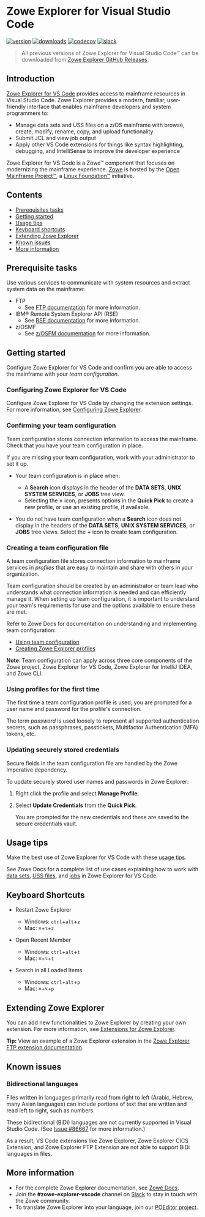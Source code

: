 # Zowe Explorer for Visual Studio Code

[![version](https://img.shields.io/visual-studio-marketplace/v/Zowe.vscode-extension-for-zowe.svg)](https://img.shields.io/visual-studio-marketplace/v/Zowe.vscode-extension-for-zowe.svg)
[![downloads](https://img.shields.io/visual-studio-marketplace/d/Zowe.vscode-extension-for-zowe.svg)](https://img.shields.io/visual-studio-marketplace/d/Zowe.vscode-extension-for-zowe.svg)
[![codecov](https://codecov.io/gh/zowe/zowe-explorer-vscode/branch/main/graph/badge.svg)](https://codecov.io/gh/zowe/zowe-explorer-vscode)
[![slack](https://img.shields.io/badge/chat-on%20Slack-blue)](https://slack.openmainframeproject.org/)

> All previous versions of Zowe Explorer for Visual Studio Code&trade; can be downloaded from [Zowe Explorer GitHub Releases](https://github.com/zowe/zowe-explorer-vscode/releases).

## Introduction

[Zowe Explorer for VS Code](https://github.com/zowe/community#zowe-explorer) provides access to mainframe resources in Visual Studio Code. Zowe Explorer provides a modern, familiar, user-friendly interface that enables mainframe developers and system programmers to:

- Manage data sets and USS files on a z/OS mainframe with browse, create, modify, rename, copy, and upload functionality
- Submit JCL and view job output
- Apply other VS Code extensions for things like syntax highlighting, debugging, and IntelliSense to improve the developer experience

Zowe Explorer for VS Code is a Zowe&trade; component that focuses on modernizing the mainframe experience. [Zowe](https://www.zowe.org/) is hosted by the [Open Mainframe Project&trade;](https://www.openmainframeproject.org/), a [Linux Foundation&trade;](https://www.linuxfoundation.org/) initiative.

## Contents

- [Prerequisites tasks](#prerequisite-tasks)
- [Getting started](#getting-started)
- [Usage tips](#usage-tips)
- [Keyboard shortcuts](#keyboard-shortcuts)
- [Extending Zowe Explorer](#extending-zowe-explorer)
- [Known issues](#known-issues)
- [More information](#more-information)

## Prerequisite tasks

Use various services to communicate with system resources and extract system data on the mainframe:

- FTP
   - See [FTP documentation](https://www.ibm.com/docs/en/zos/3.1.0?topic=applications-transferring-files-using-ftp) for more information.
- IBM® Remote System Explorer API (RSE)
   - See [RSE documentation](https://www.ibm.com/docs/en/explorer-for-zos/3.4.0?topic=documentation-rse-api) for more information.
- z/OSMF
   - See [z/OSFM documentation](https://www.ibm.com/docs/en/zos/3.1.0?topic=guide-using-zosmf-rest-services) for more information.

## Getting started

Configure Zowe Explorer for VS Code and confirm you are able to access the mainframe with your _team configuration_.

### Configuring Zowe Explorer for VS Code

Configure Zowe Explorer for VS Code by changing the extension settings. For more information, see [Configuring Zowe Explorer](https://docs.zowe.org/stable/user-guide/ze-install-configuring-ze).

### Confirming your team configuration

Team configuration stores connection information to access the mainframe. Check that you have your team configuration in place.

If you are missing your team configuration, work with your administrator to set it up.

- Your team configuration is in place when:
   - A **Search** icon displays in the header of the **DATA SETS**, **UNIX SYSTEM SERVICES**, or **JOBS** tree view.
   - Selecting the **+** icon, presents options in the **Quick Pick** to create a new profile, or use an existing profile, if available.

- You do not have team configuration when a **Search** icon does not display in the headers of the **DATA SETS**, **UNIX SYSTEM SERVICES**, or **JOBS** tree views. Select the **+** icon to create team configuration. 

### Creating a team configuration file

A team configuration file stores connection information to mainframe services in *profiles* that are easy to maintain and share with others in your organization.

Team configuration should be created by an administrator or team lead who understands what connection information is needed and can efficiently manage it. When setting up team configuration, it is important to understand your team's requirements for use and the options available to ensure these are met.

Refer to Zowe Docs for documentation on understanding and implementing team configuration:

- [Using team configuration](https://docs.zowe.org/stable/user-guide/cli-using-using-team-profiles)
- [Creating Zowe Explorer profiles](https://docs.zowe.org/stable/user-guide/ze-profiles)

**Note**: Team configuration can apply across three core components of the Zowe project, Zowe Explorer for VS Code, Zowe Explorer for IntelliJ IDEA, and Zowe CLI.

### Using profiles for the first time

The first time a team configuration profile is used, you are prompted for a user name and password for the profile's connection.

The term _password_ is used loosely to represent all supported authentication secrets, such as passphrases, passtickets, Multifactor Authentication (MFA) tokens, etc.

### Updating securely stored credentials

Secure fields in the team configuration file are handled by the Zowe Imperative dependency.

To update securely stored user names and passwords in Zowe Explorer:

1. Right click the profile and select **Manage Profile**.
2. Select **Update Credentials** from the **Quick Pick**.

   You are prompted for the new credentials and these are saved to the secure credentials vault.

## Usage tips

Make the best use of Zowe Explorer for VS Code with these [usage tips](https://docs.zowe.org/stable/user-guide/ze-usage-tips).

See Zowe Docs for a complete list of use cases explaining how to work with [data sets](https://docs.zowe.org/stable/user-guide/ze-working-with-data-sets), [USS files](https://docs.zowe.org/stable/user-guide/ze-working-with-uss-files), and [jobs](https://docs.zowe.org/stable/user-guide/ze-working-with-jobs) in Zowe Explorer for VS Code.

## Keyboard Shortcuts

- Restart Zowe Explorer

  - Windows: `ctrl`+`alt`+`z`
  - Mac: `⌘`+`⌥`+`z`

- Open Recent Member

  - Windows: `ctrl`+`alt`+`t`
  - Mac: `⌘`+`⌥`+`t`

- Search in all Loaded Items
  - Windows: `ctrl`+`alt`+`p`
  - Mac: `⌘`+`⌥`+`p`

## Extending Zowe Explorer

You can add new functionalities to Zowe Explorer by creating your own extension. For more information, see [Extensions for Zowe Explorer](https://github.com/zowe/zowe-explorer-vscode/wiki/Extending-Zowe-Explorer).

**Tip:** View an example of a Zowe Explorer extension in the [Zowe Explorer FTP extension documentation](https://github.com/zowe/zowe-explorer-vscode#available-documentation).

## Known issues

### Bidirectional languages

Files written in languages primarily read from right to left (Arabic, Hebrew, many Asian languages) can include portions of text that are written and read left to right, such as numbers.

These bidirectional (BiDi) languages are not currently supported in Visual Studio Code. (See [Issue #86667](https://github.com/microsoft/vscode/issues/86667) for more information.)

As a result, VS Code extensions like Zowe Explorer, Zowe Explorer CICS Extension, and Zowe Explorer FTP Extension are not able to support BiDi languages in files.

## More information

- For the complete Zowe Explorer documentation, see [Zowe Docs](https://docs.zowe.org/stable/user-guide/ze-install.html).
- Join the **#zowe-explorer-vscode** channel on [Slack](https://openmainframeproject.slack.com/) to stay in touch with the Zowe community.
- To translate Zowe Explorer into your language, join our [POEditor project](https://poeditor.com/join/project/Siy3KCNFKk).
